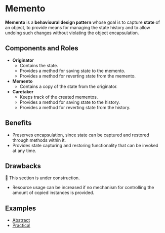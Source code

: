 # Memento

**Memento** is a **behavioural design pattern** whose goal is to capture **state** of an object, to provide means for
managing the state history and to allow undoing such changes without violating the object encapsulation.

## Components and Roles

- **Originator**
  - Contains the state.
  - Provides a method for saving state to the memento.
  - Provides a method for reverting state from the memento.
- **Memento**
  - Contains a copy of the state from the originator.
- **Caretaker**
  - Keeps track of the created mementos.
  - Provides a method for saving state to the history.
  - Provides a method for reverting state from the history.

## Benefits

- Preserves encapsulation, since state can be captured and restored through methods within it.
- Provides state capturing and restoring functionality that can be invoked at any time.

## Drawbacks

:construction: This section is under construction.
- Resource usage can be increased if no mechanism for controlling the amount of copied instances is provided.

## Examples

- [Abstract][1]
- [Practical][2]

[1]: ./001_abstract/
[2]: ./002_practical/

